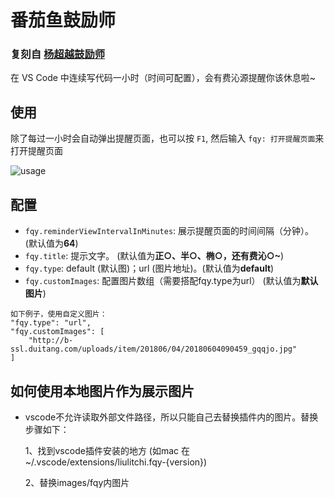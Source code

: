 # 番茄鱼鼓励师

### 复刻自 [杨超越鼓励师](https://github.com/formulahendry/vscode-ycy)

在 VS Code 中连续写代码一小时（时间可配置），会有费沁源提醒你该休息啦~

## 使用

除了每过一小时会自动弹出提醒页面，也可以按 `F1`, 然后输入 `fqy: 打开提醒页面`来打开提醒页面

![usage](images/???.png)

## 配置

* `fqy.reminderViewIntervalInMinutes`: 展示提醒页面的时间间隔（分钟）。(默认值为**64**)
* `fqy.title`: 提示文字。 (默认值为**正○、半○、椭○，还有费沁○~**)
* `fqy.type`: default (默认图)；url (图片地址)。(默认值为**default**)
* `fqy.customImages`: 配置图片数组（需要搭配fqy.type为url） (默认值为**默认图片**)

```
如下例子，使用自定义图片：
"fqy.type": "url",
"fqy.customImages": [
    "http://b-ssl.duitang.com/uploads/item/201806/04/20180604090459_gqqjo.jpg"
]
```
## 如何使用本地图片作为展示图片

* vscode不允许读取外部文件路径，所以只能自己去替换插件内的图片。替换步骤如下：
  
  1、找到vscode插件安装的地方 (如mac 在~/.vscode/extensions/liulitchi.fqy-{version})
  
  2、替换images/fqy内图片
